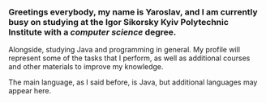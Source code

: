 <!--Greetings everybody
I\`m Yaroslav and i\`m currently busy on studying in Igor Sikorsky\`s Kiev Polytechnic Institute on computer science degree, alongside learning java and programming
overall. My profile will be representing part of the tasks i\`m doing as well as side courses and other materials to better up my knowledges.

The main languege, as i said before, is Java, but another extra langueges might appear here. -->
### Greetings everybody, my name is Yaroslav, and I am currently busy on studying at the Igor Sikorsky Kyiv Polytechnic Institute with a *computer science* degree. 
Alongside, studying Java and programming in general. My profile will represent some of the tasks that I perform, as well as additional courses and other
materials to improve my knowledge.

The main language, as I said before, is Java, but additional languages may appear here.
